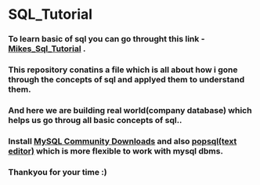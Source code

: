 # SQL_Tutorial

### To learn basic of sql you can go throught this link - [Mikes_Sql_Tutorial](https://www.giraffeacademy.com/databases/sql/) .
### This repository conatins a file which is all about how i gone through the concepts of sql and applyed them to understand them.
### And here we are building real world(company database) which helps us go throug all basic concepts of sql.. 
### Install  [MySQL Community Downloads](https://dev.mysql.com/downloads/mysql/) and also  [popsql(text editor)](https://popsql.com/) which is more flexible to work with mysql dbms.
### 
### Thankyou for your time :) 
